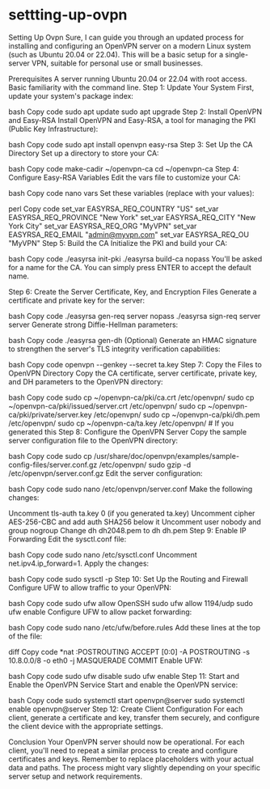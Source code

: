 # settting-up-ovpn
Setting Up Ovpn
Sure, I can guide you through an updated process for installing and configuring an OpenVPN server on a modern Linux system (such as Ubuntu 20.04 or 22.04). This will be a basic setup for a single-server VPN, suitable for personal use or small businesses.

Prerequisites
A server running Ubuntu 20.04 or 22.04 with root access.
Basic familiarity with the command line.
Step 1: Update Your System
First, update your system's package index:

bash
Copy code
sudo apt update
sudo apt upgrade
Step 2: Install OpenVPN and Easy-RSA
Install OpenVPN and Easy-RSA, a tool for managing the PKI (Public Key Infrastructure):

bash
Copy code
sudo apt install openvpn easy-rsa
Step 3: Set Up the CA Directory
Set up a directory to store your CA:

bash
Copy code
make-cadir ~/openvpn-ca
cd ~/openvpn-ca
Step 4: Configure Easy-RSA Variables
Edit the vars file to customize your CA:

bash
Copy code
nano vars
Set these variables (replace with your values):

perl
Copy code
set_var EASYRSA_REQ_COUNTRY    "US"
set_var EASYRSA_REQ_PROVINCE   "New York"
set_var EASYRSA_REQ_CITY       "New York City"
set_var EASYRSA_REQ_ORG        "MyVPN"
set_var EASYRSA_REQ_EMAIL      "admin@myvpn.com"
set_var EASYRSA_REQ_OU         "MyVPN"
Step 5: Build the CA
Initialize the PKI and build your CA:

bash
Copy code
./easyrsa init-pki
./easyrsa build-ca nopass
You'll be asked for a name for the CA. You can simply press ENTER to accept the default name.

Step 6: Create the Server Certificate, Key, and Encryption Files
Generate a certificate and private key for the server:

bash
Copy code
./easyrsa gen-req server nopass
./easyrsa sign-req server server
Generate strong Diffie-Hellman parameters:

bash
Copy code
./easyrsa gen-dh
(Optional) Generate an HMAC signature to strengthen the server's TLS integrity verification capabilities:

bash
Copy code
openvpn --genkey --secret ta.key
Step 7: Copy the Files to OpenVPN Directory
Copy the CA certificate, server certificate, private key, and DH parameters to the OpenVPN directory:

bash
Copy code
sudo cp ~/openvpn-ca/pki/ca.crt /etc/openvpn/
sudo cp ~/openvpn-ca/pki/issued/server.crt /etc/openvpn/
sudo cp ~/openvpn-ca/pki/private/server.key /etc/openvpn/
sudo cp ~/openvpn-ca/pki/dh.pem /etc/openvpn/
sudo cp ~/openvpn-ca/ta.key /etc/openvpn/  # If you generated this
Step 8: Configure the OpenVPN Server
Copy the sample server configuration file to the OpenVPN directory:

bash
Copy code
sudo cp /usr/share/doc/openvpn/examples/sample-config-files/server.conf.gz /etc/openvpn/
sudo gzip -d /etc/openvpn/server.conf.gz
Edit the server configuration:

bash
Copy code
sudo nano /etc/openvpn/server.conf
Make the following changes:

Uncomment tls-auth ta.key 0 (if you generated ta.key)
Uncomment cipher AES-256-CBC and add auth SHA256 below it
Uncomment user nobody and group nogroup
Change dh dh2048.pem to dh dh.pem
Step 9: Enable IP Forwarding
Edit the sysctl.conf file:

bash
Copy code
sudo nano /etc/sysctl.conf
Uncomment net.ipv4.ip_forward=1. Apply the changes:

bash
Copy code
sudo sysctl -p
Step 10: Set Up the Routing and Firewall
Configure UFW to allow traffic to your OpenVPN:

bash
Copy code
sudo ufw allow OpenSSH
sudo ufw allow 1194/udp
sudo ufw enable
Configure UFW to allow packet forwarding:

bash
Copy code
sudo nano /etc/ufw/before.rules
Add these lines at the top of the file:

diff
Copy code
*nat
:POSTROUTING ACCEPT [0:0] 
-A POSTROUTING -s 10.8.0.0/8 -o eth0 -j MASQUERADE
COMMIT
Enable UFW:

bash
Copy code
sudo ufw disable
sudo ufw enable
Step 11: Start and Enable the OpenVPN Service
Start and enable the OpenVPN service:

bash
Copy code
sudo systemctl start openvpn@server
sudo systemctl enable openvpn@server
Step 12: Create Client Configuration
For each client, generate a certificate and key, transfer them securely, and configure the client device with the appropriate settings.

Conclusion
Your OpenVPN server should now be operational. For each client, you'll need to repeat a similar process to create and configure certificates and keys. Remember to replace placeholders with your actual data and paths. The process might vary slightly depending on your specific server setup and network requirements.
